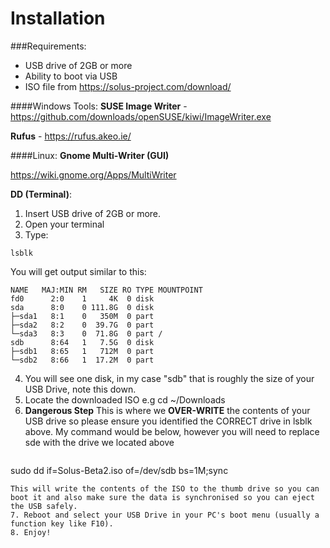 # Installation
###Requirements:
- USB drive of 2GB or more
- Ability to boot via USB
- ISO file from https://solus-project.com/download/

####Windows Tools:
**SUSE Image Writer** - https://github.com/downloads/openSUSE/kiwi/ImageWriter.exe

**Rufus** - https://rufus.akeo.ie/

####Linux:
**Gnome Multi-Writer (GUI)**

https://wiki.gnome.org/Apps/MultiWriter

**DD (Terminal)**:
1. Insert USB drive of 2GB or more.
2. Open your terminal
3. Type:
```
lsblk
```
You will get output similar to this:
```
NAME   MAJ:MIN RM   SIZE RO TYPE MOUNTPOINT
fd0      2:0    1     4K  0 disk
sda      8:0    0 111.8G  0 disk
├─sda1   8:1    0   350M  0 part
├─sda2   8:2    0  39.7G  0 part
└─sda3   8:3    0  71.8G  0 part /
sdb      8:64   1   7.5G  0 disk
├─sdb1   8:65   1   712M  0 part
└─sdb2   8:66   1  17.2M  0 part
```
4. You will see one disk, in my case "sdb" that is roughly the size of your USB Drive, note this down.
5. Locate the downloaded ISO e.g cd ~/Downloads
6. **Dangerous Step** This is where we **OVER-WRITE** the contents of your USB drive so please ensure you identified the CORRECT drive in lsblk above.
   My command would be below, however you will need to replace sde with the drive we located above
   ```
sudo dd if=Solus-Beta2.iso of=/dev/sdb bs=1M;sync
```
This will write the contents of the ISO to the thumb drive so you can boot it and also make sure the data is synchronised so you can eject the USB safely.
7. Reboot and select your USB Drive in your PC's boot menu (usually a function key like F10).
8. Enjoy!
